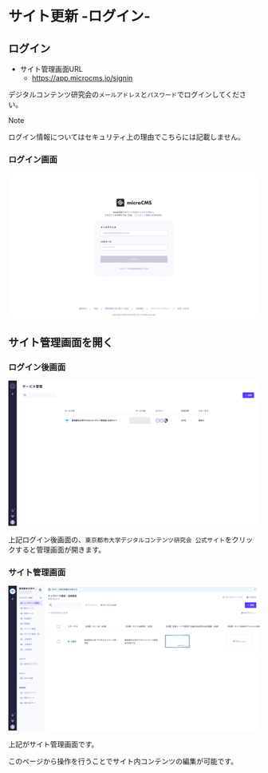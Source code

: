 # サイト更新 -ログイン-
## ログイン

- サイト管理画面URL
	- https://app.microcms.io/signin

デジタルコンテンツ研究会の`メールアドレス`と`パスワード`でログインしてください。
> [!NOTE]
> ログイン情報についてはセキュリティ上の理由でこちらには記載しません。

### ログイン画面

![](/attachments/20250117213907.png)
## サイト管理画面を開く
### ログイン後画面

![](/attachments/20250117220712.png)

上記ログイン後画面の、`東京都市大学デジタルコンテンツ研究会 公式サイト`をクリックすると管理画面が開きます。
### サイト管理画面

![](/attachments/20250117221508.png)

上記がサイト管理画面です。

このページから操作を行うことでサイト内コンテンツの編集が可能です。
